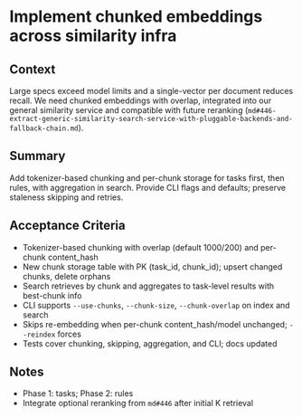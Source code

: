 # Implement chunked embeddings across similarity infra

## Context

Large specs exceed model limits and a single-vector per document reduces recall. We need chunked embeddings with overlap, integrated into our general similarity service and compatible with future reranking (`md#446-extract-generic-similarity-search-service-with-pluggable-backends-and-fallback-chain.md`).

## Summary

Add tokenizer-based chunking and per-chunk storage for tasks first, then rules, with aggregation in search. Provide CLI flags and defaults; preserve staleness skipping and retries.

## Acceptance Criteria

- Tokenizer-based chunking with overlap (default 1000/200) and per-chunk content_hash
- New chunk storage table with PK (task_id, chunk_id); upsert changed chunks, delete orphans
- Search retrieves by chunk and aggregates to task-level results with best-chunk info
- CLI supports `--use-chunks`, `--chunk-size`, `--chunk-overlap` on index and search
- Skips re-embedding when per-chunk content_hash/model unchanged; `--reindex` forces
- Tests cover chunking, skipping, aggregation, and CLI; docs updated

## Notes

- Phase 1: tasks; Phase 2: rules
- Integrate optional reranking from `md#446` after initial K retrieval
